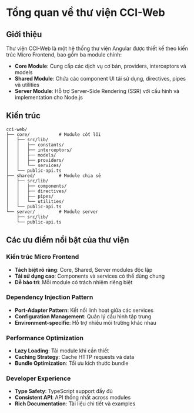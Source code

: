 # Tổng quan về thư viện CCI-Web

## Giới thiệu

Thư viện CCI-Web là một hệ thống thư viện Angular được thiết kế theo kiến trúc Micro Frontend, bao gồm ba module chính:

- **Core Module**: Cung cấp các dịch vụ cơ bản, providers, interceptors và models
- **Shared Module**: Chứa các component UI tái sử dụng, directives, pipes và utilities
- **Server Module**: Hỗ trợ Server-Side Rendering (SSR) với cấu hình và implementation cho Node.js

## Kiến trúc

```
cci-web/
├── core/           # Module cốt lõi
│   ├── src/lib/
│   │   ├── constants/
│   │   ├── interceptors/
│   │   ├── models/
│   │   ├── providers/
│   │   └── services/
│   └── public-api.ts
├── shared/         # Module chia sẻ
│   ├── src/lib/
│   │   ├── components/
│   │   ├── directives/
│   │   ├── pipes/
│   │   └── utilities/
│   └── public-api.ts
└── server/         # Module server
    ├── src/lib/
    └── public-api.ts
```

## Các ưu điểm nổi bật của thư viện

### Kiến trúc Micro Frontend

- **Tách biệt rõ ràng**: Core, Shared, Server modules độc lập
- **Tái sử dụng cao**: Components và services có thể dùng chung
- **Dễ bảo trì**: Mỗi module có trách nhiệm riêng biệt

### Dependency Injection Pattern

- **Port-Adapter Pattern**: Kết nối linh hoạt giữa các services
- **Configuration Management**: Quản lý cấu hình tập trung
- **Environment-specific**: Hỗ trợ nhiều môi trường khác nhau

### Performance Optimization

- **Lazy Loading**: Tải module khi cần thiết
- **Caching Strategy**: Cache HTTP requests và data
- **Bundle Optimization**: Tối ưu kích thước bundle

### Developer Experience

- **Type Safety**: TypeScript support đầy đủ
- **Consistent API**: API thống nhất across modules
- **Rich Documentation**: Tài liệu chi tiết và examples